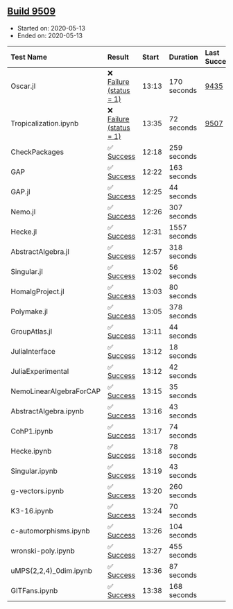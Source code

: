 ## [Build 9509](https://oscarci.mathematik.uni-kl.de/job/oscar/9509/)

* Started on: 2020-05-13
* Ended on: 2020-05-13

| Test Name    | Result | Start | Duration | Last Success | First Failure |
|:-------------|:-------|:------|:---------|:-------------|:--------------|
| Oscar.jl | ❌ [Failure (status = 1)](https://oscarci.mathematik.uni-kl.de/job/oscar/9509/artifact/logs/build-9509/Oscar.jl.log) | 13:13 | 170 seconds | [9435](https://oscarci.mathematik.uni-kl.de/job/oscar/9435/) | [9436](https://oscarci.mathematik.uni-kl.de/job/oscar/9436/) |
| Tropicalization.ipynb | ❌ [Failure (status = 1)](https://oscarci.mathematik.uni-kl.de/job/oscar/9509/artifact/logs/build-9509/Tropicalization.ipynb.log) | 13:35 | 72 seconds | [9507](https://oscarci.mathematik.uni-kl.de/job/oscar/9507/) | [9508](https://oscarci.mathematik.uni-kl.de/job/oscar/9508/) |
| CheckPackages | ✅ [Success](https://oscarci.mathematik.uni-kl.de/job/oscar/9509/artifact/logs/build-9509/CheckPackages.log) | 12:18 | 259 seconds |  |  |
| GAP | ✅ [Success](https://oscarci.mathematik.uni-kl.de/job/oscar/9509/artifact/logs/build-9509/GAP.log) | 12:22 | 163 seconds |  |  |
| GAP.jl | ✅ [Success](https://oscarci.mathematik.uni-kl.de/job/oscar/9509/artifact/logs/build-9509/GAP.jl.log) | 12:25 | 44 seconds |  |  |
| Nemo.jl | ✅ [Success](https://oscarci.mathematik.uni-kl.de/job/oscar/9509/artifact/logs/build-9509/Nemo.jl.log) | 12:26 | 307 seconds |  |  |
| Hecke.jl | ✅ [Success](https://oscarci.mathematik.uni-kl.de/job/oscar/9509/artifact/logs/build-9509/Hecke.jl.log) | 12:31 | 1557 seconds |  |  |
| AbstractAlgebra.jl | ✅ [Success](https://oscarci.mathematik.uni-kl.de/job/oscar/9509/artifact/logs/build-9509/AbstractAlgebra.jl.log) | 12:57 | 318 seconds |  |  |
| Singular.jl | ✅ [Success](https://oscarci.mathematik.uni-kl.de/job/oscar/9509/artifact/logs/build-9509/Singular.jl.log) | 13:02 | 56 seconds |  |  |
| HomalgProject.jl | ✅ [Success](https://oscarci.mathematik.uni-kl.de/job/oscar/9509/artifact/logs/build-9509/HomalgProject.jl.log) | 13:03 | 80 seconds |  |  |
| Polymake.jl | ✅ [Success](https://oscarci.mathematik.uni-kl.de/job/oscar/9509/artifact/logs/build-9509/Polymake.jl.log) | 13:05 | 378 seconds |  |  |
| GroupAtlas.jl | ✅ [Success](https://oscarci.mathematik.uni-kl.de/job/oscar/9509/artifact/logs/build-9509/GroupAtlas.jl.log) | 13:11 | 44 seconds |  |  |
| JuliaInterface | ✅ [Success](https://oscarci.mathematik.uni-kl.de/job/oscar/9509/artifact/logs/build-9509/JuliaInterface.log) | 13:12 | 18 seconds |  |  |
| JuliaExperimental | ✅ [Success](https://oscarci.mathematik.uni-kl.de/job/oscar/9509/artifact/logs/build-9509/JuliaExperimental.log) | 13:12 | 42 seconds |  |  |
| NemoLinearAlgebraForCAP | ✅ [Success](https://oscarci.mathematik.uni-kl.de/job/oscar/9509/artifact/logs/build-9509/NemoLinearAlgebraForCAP.log) | 13:15 | 35 seconds |  |  |
| AbstractAlgebra.ipynb | ✅ [Success](https://oscarci.mathematik.uni-kl.de/job/oscar/9509/artifact/logs/build-9509/AbstractAlgebra.ipynb.log) | 13:16 | 43 seconds |  |  |
| CohP1.ipynb | ✅ [Success](https://oscarci.mathematik.uni-kl.de/job/oscar/9509/artifact/logs/build-9509/CohP1.ipynb.log) | 13:17 | 74 seconds |  |  |
| Hecke.ipynb | ✅ [Success](https://oscarci.mathematik.uni-kl.de/job/oscar/9509/artifact/logs/build-9509/Hecke.ipynb.log) | 13:18 | 78 seconds |  |  |
| Singular.ipynb | ✅ [Success](https://oscarci.mathematik.uni-kl.de/job/oscar/9509/artifact/logs/build-9509/Singular.ipynb.log) | 13:19 | 43 seconds |  |  |
| g-vectors.ipynb | ✅ [Success](https://oscarci.mathematik.uni-kl.de/job/oscar/9509/artifact/logs/build-9509/g-vectors.ipynb.log) | 13:20 | 260 seconds |  |  |
| K3-16.ipynb | ✅ [Success](https://oscarci.mathematik.uni-kl.de/job/oscar/9509/artifact/logs/build-9509/K3-16.ipynb.log) | 13:24 | 70 seconds |  |  |
| c-automorphisms.ipynb | ✅ [Success](https://oscarci.mathematik.uni-kl.de/job/oscar/9509/artifact/logs/build-9509/c-automorphisms.ipynb.log) | 13:26 | 104 seconds |  |  |
| wronski-poly.ipynb | ✅ [Success](https://oscarci.mathematik.uni-kl.de/job/oscar/9509/artifact/logs/build-9509/wronski-poly.ipynb.log) | 13:27 | 455 seconds |  |  |
| uMPS(2,2,4)_0dim.ipynb | ✅ [Success](https://oscarci.mathematik.uni-kl.de/job/oscar/9509/artifact/logs/build-9509/uMPS-2-2-4-_0dim.ipynb.log) | 13:36 | 87 seconds |  |  |
| GITFans.ipynb | ✅ [Success](https://oscarci.mathematik.uni-kl.de/job/oscar/9509/artifact/logs/build-9509/GITFans.ipynb.log) | 13:38 | 168 seconds |  |  |

